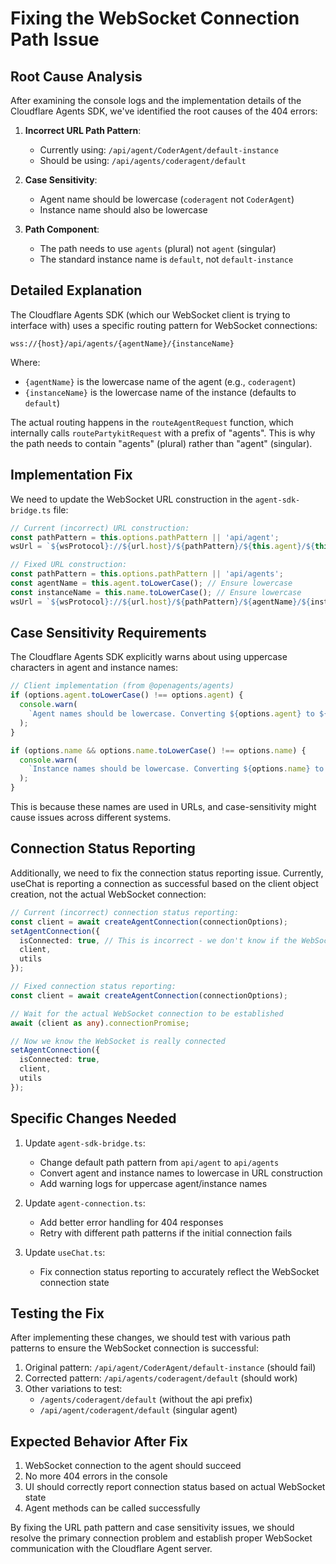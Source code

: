 # Fixing the WebSocket Connection Path Issue

## Root Cause Analysis

After examining the console logs and the implementation details of the Cloudflare Agents SDK, we've identified the root causes of the 404 errors:

1. **Incorrect URL Path Pattern**: 
   - Currently using: `/api/agent/CoderAgent/default-instance` 
   - Should be using: `/api/agents/coderagent/default`
   
2. **Case Sensitivity**: 
   - Agent name should be lowercase (`coderagent` not `CoderAgent`)
   - Instance name should also be lowercase

3. **Path Component**: 
   - The path needs to use `agents` (plural) not `agent` (singular)
   - The standard instance name is `default`, not `default-instance`

## Detailed Explanation

The Cloudflare Agents SDK (which our WebSocket client is trying to interface with) uses a specific routing pattern for WebSocket connections:

```
wss://{host}/api/agents/{agentName}/{instanceName}
```

Where:
- `{agentName}` is the lowercase name of the agent (e.g., `coderagent`)
- `{instanceName}` is the lowercase name of the instance (defaults to `default`)

The actual routing happens in the `routeAgentRequest` function, which internally calls `routePartykitRequest` with a prefix of "agents". This is why the path needs to contain "agents" (plural) rather than "agent" (singular).

## Implementation Fix

We need to update the WebSocket URL construction in the `agent-sdk-bridge.ts` file:

```typescript
// Current (incorrect) URL construction:
const pathPattern = this.options.pathPattern || 'api/agent';
wsUrl = `${wsProtocol}://${url.host}/${pathPattern}/${this.agent}/${this.name}`;

// Fixed URL construction:
const pathPattern = this.options.pathPattern || 'api/agents';
const agentName = this.agent.toLowerCase(); // Ensure lowercase
const instanceName = this.name.toLowerCase(); // Ensure lowercase
wsUrl = `${wsProtocol}://${url.host}/${pathPattern}/${agentName}/${instanceName}`;
```

## Case Sensitivity Requirements

The Cloudflare Agents SDK explicitly warns about using uppercase characters in agent and instance names:

```javascript
// Client implementation (from @openagents/agents)
if (options.agent.toLowerCase() !== options.agent) {
  console.warn(
    `Agent names should be lowercase. Converting ${options.agent} to ${options.agent.toLowerCase()}.`
  );
}

if (options.name && options.name.toLowerCase() !== options.name) {
  console.warn(
    `Instance names should be lowercase. Converting ${options.name} to ${options.name.toLowerCase()}.`
  );
}
```

This is because these names are used in URLs, and case-sensitivity might cause issues across different systems.

## Connection Status Reporting

Additionally, we need to fix the connection status reporting issue. Currently, useChat is reporting a connection as successful based on the client object creation, not the actual WebSocket connection:

```typescript
// Current (incorrect) connection status reporting:
const client = await createAgentConnection(connectionOptions);
setAgentConnection({
  isConnected: true, // This is incorrect - we don't know if the WebSocket is connected yet
  client,
  utils
});

// Fixed connection status reporting:
const client = await createAgentConnection(connectionOptions);

// Wait for the actual WebSocket connection to be established
await (client as any).connectionPromise;

// Now we know the WebSocket is really connected
setAgentConnection({
  isConnected: true,
  client,
  utils
});
```

## Specific Changes Needed

1. Update `agent-sdk-bridge.ts`:
   - Change default path pattern from `api/agent` to `api/agents`
   - Convert agent and instance names to lowercase in URL construction
   - Add warning logs for uppercase agent/instance names

2. Update `agent-connection.ts`:
   - Add better error handling for 404 responses
   - Retry with different path patterns if the initial connection fails

3. Update `useChat.ts`:
   - Fix connection status reporting to accurately reflect the WebSocket connection state

## Testing the Fix

After implementing these changes, we should test with various path patterns to ensure the WebSocket connection is successful:

1. Original pattern: `/api/agent/CoderAgent/default-instance` (should fail)
2. Corrected pattern: `/api/agents/coderagent/default` (should work)
3. Other variations to test:
   - `/agents/coderagent/default` (without the api prefix)
   - `/api/agent/coderagent/default` (singular agent)

## Expected Behavior After Fix

1. WebSocket connection to the agent should succeed
2. No more 404 errors in the console
3. UI should correctly report connection status based on actual WebSocket state
4. Agent methods can be called successfully

By fixing the URL path pattern and case sensitivity issues, we should resolve the primary connection problem and establish proper WebSocket communication with the Cloudflare Agent server.